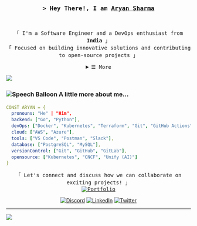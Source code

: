 

<!-- Title -->
<h3 align="center">
        <samp>&gt; Hey There!, I am
                <b><a target="_blank" href="https://aryansharma9917.github.io/">Aryan Sharma</a></b>
        </samp>
</h3>
<br>

<p align="center">
        <!-- Intro -->
        <samp>
                「 I'm a Software Engineer and a DevOps enthusiast from <b>India</b> 」
                <br>
                「 Focused on building innovative solutions and contributing to open-source projects 」
                <br>
        </samp>
</p>



<!-- ## 🌐 Socials:
[![Discord](https://img.shields.io/badge/Discord-%237289DA.svg?logo=discord&logoColor=white)](https://discord.gg/aryansharma.) [![LinkedIn](https://img.shields.io/badge/LinkedIn-%230077B5.svg?logo=linkedin&logoColor=white)](https://linkedin.com/in/aryansharma9917) [![Twitter](https://img.shields.io/badge/Twitter-%231DA1F2.svg?logo=Twitter&logoColor=white)](https://twitter.com/AryanSharma9917) -->

<!--# 💻 Tech Stack:
![Go](https://img.shields.io/badge/go-%2300ADD8.svg?style=for-the-badge&logo=go&logoColor=white) ![Python](https://img.shields.io/badge/python-3670A0?style=for-the-badge&logo=python&logoColor=ffdd54) ![Java](https://img.shields.io/badge/java-%23ED8B00.svg?style=for-the-badge&logo=java&logoColor=white) ![JavaScript](https://img.shields.io/badge/javascript-%23323330.svg?style=for-the-badge&logo=javascript&logoColor=%23F7DF1E) ![HTML5](https://img.shields.io/badge/html5-%23E34F26.svg?style=for-the-badge&logo=html5&logoColor=white) ![CSS3](https://img.shields.io/badge/css3-%231572B6.svg?style=for-the-badge&logo=css3&logoColor=white) ![Google Cloud](https://img.shields.io/badge/Google%20Cloud-%234285F4.svg?style=for-the-badge&logo=google-cloud&logoColor=white) ![AWS](https://img.shields.io/badge/AWS-%23FF9900.svg?style=for-the-badge&logo=amazon-aws&logoColor=white) ![Kubernetes](https://img.shields.io/badge/kubernetes-%23326ce5.svg?style=for-the-badge&logo=kubernetes&logoColor=white) ![LINUX](https://img.shields.io/badge/Linux-FCC624?style=for-the-badge&logo=linux&logoColor=black) ![Docker](https://img.shields.io/badge/docker-%230db7ed.svg?style=for-the-badge&logo=docker&logoColor=white) ![NumPy](https://img.shields.io/badge/numpy-%23013243.svg?style=for-the-badge&logo=numpy&logoColor=white) ![Pandas](https://img.shields.io/badge/pandas-%23150458.svg?style=for-the-badge&logo=pandas&logoColor=white) ![PyTorch](https://img.shields.io/badge/PyTorch-%23EE4C2C.svg?style=for-the-badge&logo=PyTorch&logoColor=white) -->

<details align="center">
    <summary> <samp>&#9776; More</samp></summary>
    <p align="center">
        <br>
        <!-- Activity Widget -->
        <img alt="Aryan's GitHub Stats"
             src="https://github-readme-stats.vercel.app/api?username=aryansharma9917&show_icons=true&theme=dark&hide_border=true&include_all_commits=false&count_private=false" />
        <br>
<!--         <img alt="Aryan's GitHub Streak"
             src="https://github-readme-streak-stats.herokuapp.com/?user=aryansharma9917&theme=dark&hide_border=true" />
        <br> -->
        <!-- Badges Section -->
        <h3>🎖️ Badges:</h3>
        <!-- GitHub Foundations Badge -->
        <!-- GitHub Foundations and Meshery Badges -->
        <p align="center">
            <a href="https://www.credly.com/badges/93dee560-09ae-4d47-970d-868ee7f6ea4a/public_url">
                <img src="https://raw.githubusercontent.com/AryanSharma9917/Aryansharma9917/main/github-foundations.png" alt="GitHub Foundations Badge" width="150">
            </a>
            &nbsp;&nbsp;&nbsp;&nbsp;
            <a href="https://meshery.layer5.io/user/ba26ab2b-4cf1-49a9-af46-aba2b1e7d112?tab=badges">
                <img width="150" src="https://badges.layer5.io/assets/badges/continuous-contributor/continuous-contributor.svg" alt="Continuous Contributor">
            </a>
        </p>
    </p>
</details>

![](https://github.com/halfrost/halfrost/blob/master/icons/header_.png)

### <img src="https://raw.githubusercontent.com/Tarikul-Islam-Anik/Animated-Fluent-Emojis/master/Emojis/Smilies/Speech%20Balloon.png" alt="Speech Balloon" width="25" height="25" /> A little more about me...

```yaml
CONST ARYAN = {
  pronouns: "He" | "Him",
  backend: ["Go", "Python"],
  devOps: ["Docker", "Kubernetes", "Terraform", "Git", "GitHub Actions", "ArgoCD"],
  cloud: ["AWS", "Azure"],
  tools: ["VS Code", "Postman", "Slack"],
  database: ["PostgreSQL", "MySQL"],
  versionControl: ["Git", "GitHub", "GitLab"],
  opensource: ["Kubernetes", "CNCF", "Unify (AI)"]
}
```


<p align="center">
        <!-- Connecting Message -->
        <samp>
                「 Let's connect and discuss how we can collaborate on exciting projects! 」
                <br>
                <a href="https://aryandev.me"><img src="https://img.shields.io/badge/Portfolio-aryandev.me-blue?logo=firefox" alt="Portfolio"></a>
                <br>
        </samp>
</p>

<p align="center">
        <!-- Socials -->
        <a href="https://discord.gg/aryansharma"><img src="https://img.shields.io/badge/Discord-%237289DA.svg?logo=discord&logoColor=white" alt="Discord"></a>
        <a href="https://linkedin.com/in/aryansharma9917"><img src="https://img.shields.io/badge/LinkedIn-%230077B5.svg?logo=linkedin&logoColor=white" alt="LinkedIn"></a>
        <a href="https://twitter.com/AryanSharma9917"><img src="https://img.shields.io/badge/Twitter-%231DA1F2.svg?logo=Twitter&logoColor=white" alt="Twitter"></a>
</p>


---
[![](https://visitcount.itsvg.in/api?id=aryansharma9917&icon=0&color=0)](https://visitcount.itsvg.in)

